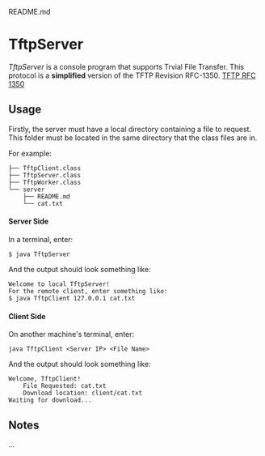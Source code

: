 README.md

# TftpServer

*TftpServer* is a console program that supports Trvial File Transfer.
This protocol is a **simplified** version of the TFTP Revision RFC-1350.
[TFTP RFC 1350](https://www.rfc-editor.org/rfc/rfc1350.txt)

## Usage

Firstly, the server must have a local directory containing a file to request.
This folder must be located in the same directory that the class files are in.

For example:
```	.
├── TftpClient.class
├── TftpServer.class
├── TftpWorker.class
└── server
    ├── README.md
    └── cat.txt
```
#### Server Side
In a terminal, enter:

`$ java TftpServer`

And the output should look something like:

``` 
Welcome to local TftpServer!
For the remote client, enter something like:
$ java TftpClient 127.0.0.1 cat.txt 
```

#### Client Side
On another machine's terminal, enter:

`java TftpClient <Server IP> <File Name>`

And the output should look something like:
```
Welcome, TftpClient!
	File Requested: cat.txt
	Download location: client/cat.txt
Waiting for download...
```

## Notes
...


